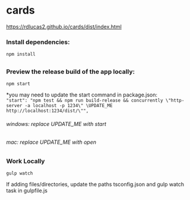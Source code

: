 # cards
https://rdlucas2.github.io/cards/dist/index.html

### Install dependencies:  
```npm install```
##
### Preview the release build of the app locally:  
```npm start```

*you may need to update the start command in package.json:  
```"start": "npm test && npm run build-release && concurrently \"http-server -a localhost -p 1234\" \UPDATE_ME http://localhost:1234/dist/\"",``` 

###### windows: replace UPDATE_ME with start  

###### mac: replace UPDATE_ME with open
##
### Work Locally
```gulp watch```

If adding files/directories, update the paths tsconfig.json and gulp watch task in gulpfile.js
